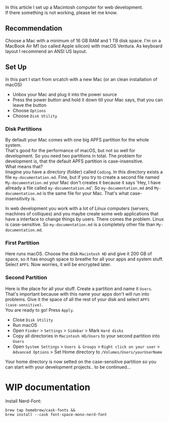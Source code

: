 In this article I set up a Macintosh computer for web development.  
If there something is not working, please let me know.

## Recommendation
Choose a Mac with a minimum of 16 GB RAM and 1 TB disk space.
I'm on a MacBook Air M1 (so called Apple silicon) with macOS Ventura.
As keyboard layout I recommend an ANSI US layout.

## Set Up
In this part I start from srcatch with a new Mac (or an clean installation of macOS)
* Unbox your Mac and plug it into the power source
* Press the power button and hold it down till your Mac says, that you can leave the button
* Choose `Options`
* Choose `Disk Utility`

### Disk Partitions
By default your Mac comes with one big APFS partition for the whole system.  
That's good for the performance of macOS, but not so well for development. So you need two partitions in total.
The problem for development is, that the default APFS partition is case-insensitive.  
What means that?  
Imagine you have a directory (folder) called `Coding`. In this directory exists a file `my-documentation.md`. Fine, but if you try to create
a second file named `My-documentation.md` your Mac don't creates it because it says 'Hey, I have allready a file called `my-documentation.md`'.
So `my-documentation.md` and `My-documentation.md` is the same file for your Mac. That's what case-insensitivity is.  

In web development you work with a lot of Linux computers (servers, machines of colliques) and you maybe create some web applications that 
have a interface to change things by users. There comes the problem. Linux is case-sensitive. So `my-documentation.md` is a completely other
file than `My-documentation.md`.

### First Partition
Here runs macOS. Choose the disk `Macintosh HD` and give it 200 GB of space, so it has enough space to breathe for all your apps and system stuff.  
Select `APFS`. Now worries, it will be encrypted later.

### Second Partition
Here is the place for all your stuff. Create a partition and name it `Users`. That's important because with this name your apps don't will run 
into problems. Give it the space of all the rest of your disk and select `APFS (case-sensitive)`.  
You are ready to go! Press `Apply`.

* Close `Disk Utility`
* Run macOS
* Open `Finder` > `Settings` > `Sidebar` > Mark `Hard disks`
* Copy all directories in `Macintosh HD/Users` to your second partition into `Users`
* Open `System Settings` > `Users & Groups` > `Right click on your user` > `Advanced Options` > Set Home directory to `/Volumes/Users/yourUserName`

Your home directory is now setted on the case-sensitive partition so you can start with your development projects.. to be continued...

# WIP documentation
Install Nerd-Font:
```shell
brew tap homebrew/cask-fonts &&
brew install --cask font-space-mono-nerd-font
```
